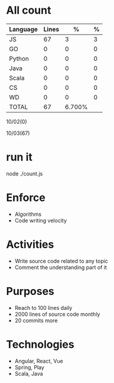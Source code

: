 # All count
|Language|Lines|%|%|
|----------|-------|--------|--------|
|JS   |67|3|3|
|GO   |0|0|0|
|Python |0|0|0|
|Java |0|0|0|
|Scala|0|0|0|
|CS   |0|0|0|
|WD   |0|0|0|
|TOTAL|67|6.700%|
10/02(0)

10/03(67)


# run it
node ./count.js
    
# Enforce
* Algorithms
* Code writing velocity

# Activities
* Write source code related to any topic
* Comment the understanding part of it
    
# Purposes
* Reach to 100 lines daily
* 2000 lines of source code monthly
* 20 commits more

# Technologies
* Angular, React, Vue
* Spring, Play
* Scala, Java
